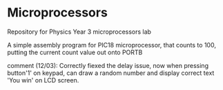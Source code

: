 # Microprocessors
Repository for Physics Year 3 microprocessors lab

A simple assembly program for PIC18 microprocessor, that counts to 100, putting the current count value out onto PORTB

comment (12/03):
Correctly fiexed the delay issue, now when pressing button'1' on keypad, can draw a random number and display correct text 'You win' on LCD screen.
